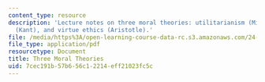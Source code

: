 ```yaml
---
content_type: resource
description: 'Lecture notes on three moral theories: utilitarianism (Mill), deontology
  (Kant), and virtue ethics (Aristotle).'
file: /media/https%3A/open-learning-course-data-rc.s3.amazonaws.com/24-02-moral-problems-and-the-good-life-fall-2008/7cec191b57b656c12214eff21023fc5c_lec_06.pdf
file_type: application/pdf
resourcetype: Document
title: Three Moral Theories
uid: 7cec191b-57b6-56c1-2214-eff21023fc5c
---
```


